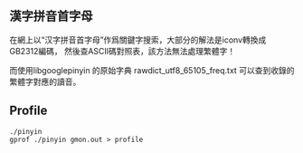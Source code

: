 漢字拼音首字母
---------------

在網上以“汉字拼音首字母”作爲關鍵字搜索，大部分的解法是iconv轉換成GB2312編碼，
然後查ASCII碼對照表，該方法無法處理繁體字！

而使用libgooglepinyin 的原始字典 rawdict_utf8_65105_freq.txt 可以查到收錄的
繁體字對應的讀音。


## Profile

```
./pinyin 
gprof ./pinyin gmon.out > profile
```
